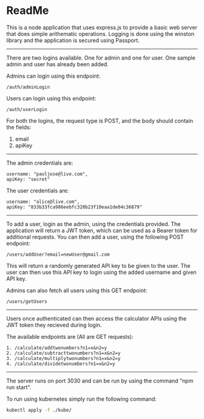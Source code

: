# ReadMe

This is a node application that uses express.js to provide a basic web server that does simple arithematic operations. Logging is done using the winston library and the application is secured using Passport.

***

There are two logins available. One for admin and one for user.
One sample admin and user has already been added.

Admins can login using this endpoint:
```
/auth/adminLogin
```
Users can login using this endpoint:
```
/auth/userLogin
```

For both the logins, the request type is POST, and the body should contain the fields:
1. email
2. apiKey
*** 

The admin credentials are:
```
username: "pauljose@live.com",
apiKey: "secret"
```

The user credentials are:
```
username: "alice@live.com",
apiKey: "833b33fca986eebfc320b23f10eaa1de04c36879"
```
***
To add a user, login as the admin, using the credentials provided. The application will return a JWT token, which can be used as a Bearer token for additional requests. You can then add a user, using the following POST endpoint: 
```
/users/addUser?email=newUser@gmail.com
```
This will return a randomly generated API key to be given to the user. The user can then use this API key to login using the added username and given API key.

Admins can also fetch all users using this GET endpoint:
```
/users/getUsers
```
***
Users once authenticated can then access the calculator APIs using the JWT token they recieved during login.

The available endpoints are (All are GET requests):
```
1. /calculate/addtwonumbers?n1=x&n2=y
2. /calculate/subtracttwonumbers?n1=x&n2=y
3. /calculate/multiplytwonumbers?n1=x&n2=y
4. /calculate/dividetwonumbers?n1=x&n2=y
```
***
The server runs on port 3030 and can be run by using the command "npm run start".

To run using kubernetes simply run the following command:
```bash
kubectl apply -f ./kube/
```